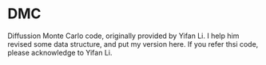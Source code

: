 # DMC
Diffussion Monte Carlo code, originally provided by Yifan Li. I help him revised some data structure, and put my version here. If you refer thsi code, please acknowledge to Yifan Li.
